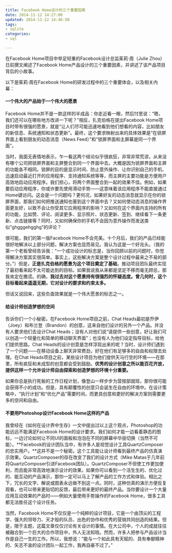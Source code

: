 ```yaml
---
title: Facebook Home设计的三个重要因素
date: 2014-11-12 14:27:00
updated: 2014-11-12 14:46:58
tags: 
- sqlite
categories: 
- sql

---
```

在Facebook Home项目中举足轻重的Facebook设计总监茱莉·周（Julie Zhou）日前撰文阐述了Facebook Home产品设计的三个重要因素，并讲述了该产品项目背后的小故事。 


<!--more-->


以下是茱莉·周在Facebook Home的研发过程中的三个重要体会，以及相关内幕：

#### 一个伟大的产品始于一个伟大的愿景 ####

Facebook Home并不是一款这样的半成品：你走近看一眼，然后忖思说：“嗯，我们还可以在哪些地方改进一下呢？”相反，扎克伯格在提出Facebook Home项目时带有很强的愿景，就是“让人们尽可能迅速地看到他们想看的内容，比如朋友的新信息、系统通知和状态更新”。最终，这个要求映射出来的具体效果是“在锁屏界面上看到朋友的动态消息（News Feed）”和“锁屏界面和主屏幕是同一个界面”。

当时，我面无表情地表示，乍一看这两个结论似乎很疯狂，非常非常荒谬。从来没有哪个公司把锁屏界面和主屏整合到同一个界面中去。大概是因为锁屏界面和主屏的功能各不相同。锁屏的目的是显示时间、防止意外操作、让你识别自己的手机、迅速启动最近打开的应用程序、支持通知系统等等，而主屏的主要功能是方便用户高效地启动应用程序。我们担心，将两个界面整合到一起的效果不佳。例如，如果要启动应用程序，你或许要先使用滑动手势——这意味着该应用程序不能直接通过Home键访问。这会是一个问题吗？更何况，如果好友的动态消息就显示在你的锁屏界面，那我们如何把推送通知也塞到这个界面中去？又如何使动态消息的操作界面更友好，以致不会让你受其它应用程序的影响？又如何在这个界面内支持的所有的功能，比如赞、评论、阅读更多、显示照片、状态更新、签到、继续看下一条更新、点击链接等？同时，又如何确保你的手机不会因为意外操作而发送类似“ghgggehgghg”的评论？

很可能，我们的第一版Facebook Home不会完美。十个月后，我们的产品已经能很好地解决以上部分问题，解决方案也显而易见。我认为这是一个好兆头。（我的第一个老板曾经告诉我：“一个成功设计的标志是，当你回顾以前的问题时，你觉得解决方案其实很简单。事实上，这些解决方案是整个设计过程中最来之不易的部分。”）但是，**正是扎克伯格的愿景为这个项目奠定了基础**，推动项目团队最终实现了最初看来起不太可能达到的目标。如果我说我从来都是坚定不移而毫无顾忌，那我肯定在撒谎。的确，**我过去对这个愿景持有很强烈的怀疑态度。曾几何时，这个目标看起来遥遥无期，它对设计的要求和约束太多。**

但话又说回来，这些负面效果就是一个伟大愿景的标志之一。

#### 给设计师创造梦想的空间  ####

告诉你们一个小秘密。在Facebook Home项目之前，Chat Heads最初是乔伊（Joey）和布兰登（Brandon）的创意，这来自他们设计的另外一个产品。并没有人要求他们去设计Chat Heads；没有人对他们说“请提供一些创意，好让我们可以创造一个轻量化和简单的移动聊天界面”；也没有人为他们设定指导目标，给他们提供思路。Chat Heads的设计创意是怎样浮现出来的呢？当时，设计师们遇到了一个问题——在移动设备上聊天非常费劲，好在他们有足够多的自由和权限去处理。在Chat Heads项目之前，某些设计项目为他们提供天马行空的环境——在那里，所有疯狂和未成型的创意都会受到鼓励。**优秀的设计创意之所以能百花齐放，提供这样一个允许设计师自由探索和创造梦想的环境十分重要。**

如果你总是执行死板的工作日程计划，像登山一样步步为营按部就班，那你很可能会获得不小的成功。但是，具有颠覆性的创意只会诞生在自由的环境中。在设计策略中，“执行计划”和“优化产品”需要时间，而更具创意和更好的解决方案则需要更多的空间和自由。

#### 不要用Photoshop设计Facebook Home这样的产品 ####

我曾经在《如何在设计界中生存》一文中提出过以上这个观点，Photoshop的功能远远不能满足Facebook Home的设计要求。我们如何才能一边看着静态的图标，一边讨论如何让不同UI的面板和泡泡在不同的屏幕中华丽切换（当然不可能）。**Facebook的设计团队当中，有许多人是视觉设计工具QuartzComposer的忠实用户。**这并不是一个秘密。这个工具能让设计师看到最终产品的仿真演示效果。QuartzComposer的存在改变了我们的设计方式（Mike Matas于几年前将QuartzComposer引进Facebook团队）。QuartzComposer不但使工作更加便利，而且能非常高效地演示设计的效果。如果你可以看到一个活生生的、优化过的、能互动的产品演示，那你一定可以马上了解产品的工作方式和体验。相比之下，冗长的文字、解说或图表永远做不到这一点。同时，这种仿真的演示方便反复观看，也可以带来更贴切的反馈，最后带来更好的最终产品。当你要设计一个大量应用互动效果的产品时——例如大量使用手势操作的Facebook Home，很多工具都无法胜任这个设计任务。

当然，Facebook Home不仅仅是一个纯粹的设计项目，它是一个由顶尖的工程学、强大的领导力、天才般的队员、出色的协作和优秀的营销共同创造的结果。但是，限于主题，这篇文章仅仅讨论有关设计的事情。在大公司中，个人的成就往往被融合到一个巨大的合作项目中，外人无法知晓。然而，许多人把参与产品设计当作是自己一生的工作。所以，我想说：“能与一个如此具有天赋的、具有奉献精神的、矢志不渝的设计团队一起工作，我再自豪不过了。”